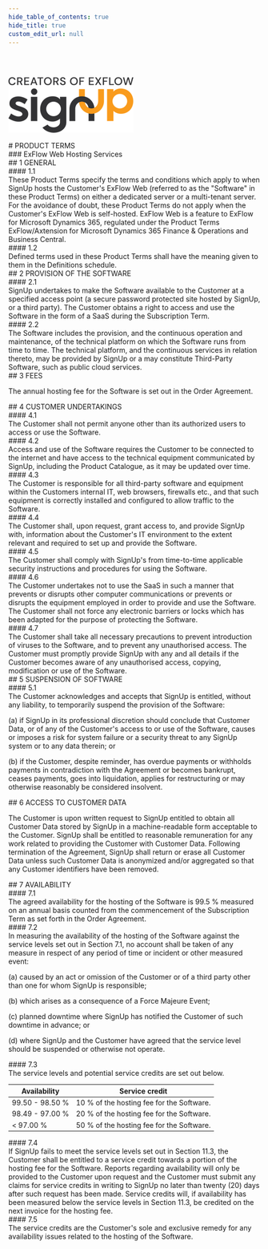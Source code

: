```yaml
---
hide_table_of_contents: true
hide_title: true
custom_edit_url: null
---
```

<div class="agreement-doc">
<br/><br/>

![SignUp Software](./img/signup_logo_black.png)

<div class="paragraph-big">
# PRODUCT TERMS
</div>

<div class="paragraph-big">
### ExFlow Web Hosting Services
</div>

<div class="paragraph-medium">
## 1 GENERAL
</div>

<div class="paragraph">
#### 1.1<div class="paragraph-text">These Product Terms specify the terms and conditions which apply to when SignUp hosts the Customer's ExFlow Web (referred to as the "Software" in these Product Terms) on either a dedicated server or a multi-tenant server. For the avoidance of doubt, these Product Terms do not apply when the Customer's ExFlow Web is self-hosted. ExFlow Web is a feature to ExFlow for Microsoft Dynamics 365, regulated under the Product Terms ExFlow/Axtension for Microsoft Dynamics 365 Finance & Operations and Business Central.</div>
</div>

<div class="paragraph">
#### 1.2<div class="paragraph-text">Defined terms used in these Product Terms shall have the meaning given to them in the Definitions schedule.</div>
</div>

<div class="paragraph-medium">
## 2 PROVISION OF THE SOFTWARE
</div>

<div class="paragraph">
#### 2.1<div class="paragraph-text">SignUp undertakes to make the Software available to the Customer at a specified access point (a secure password protected site hosted by SignUp, or a third party). The Customer obtains a right to access and use the Software in the form of a SaaS during the Subscription Term.</div>
</div>

<div class="paragraph">
#### 2.2<div class="paragraph-text">The Software includes the provision, and the continuous operation and maintenance, of the technical platform on which the Software runs from time to time. The technical platform, and the continuous services in relation thereto, may be provided by SignUp or a may constitute Third-Party Software, such as public cloud services.</div>
</div>

<div class="paragraph-medium">
## 3 FEES
</div>

The annual hosting fee for the Software is set out in the Order Agreement.

<div class="paragraph-medium">
## 4 CUSTOMER UNDERTAKINGS
</div>

<div class="paragraph">
#### 4.1<div class="paragraph-text">The Customer shall not permit anyone other than its authorized users to access or use the Software.</div>
</div>

<div class="paragraph">
#### 4.2<div class="paragraph-text">Access and use of the Software requires the Customer to be connected to the internet and have access to the technical equipment communicated by SignUp, including the Product Catalogue, as it may be updated over time.</div>
</div>

<div class="paragraph">
#### 4.3<div class="paragraph-text">The Customer is responsible for all third-party software and equipment within the Customers internal IT, web browsers, firewalls etc., and that such equipment is correctly installed and configured to allow traffic to the Software.</div>
</div>

<div class="paragraph">
#### 4.4<div class="paragraph-text">The Customer shall, upon request, grant access to, and provide SignUp with, information about the Customer's IT environment to the extent relevant and required to set up and provide the Software.</div>
</div>

<div class="paragraph">
#### 4.5<div class="paragraph-text">The Customer shall comply with SignUp's from time-to-time applicable security instructions and procedures for using the Software.</div>
</div>

<div class="paragraph">
#### 4.6<div class="paragraph-text">The Customer undertakes not to use the SaaS in such a manner that prevents or disrupts other computer communications or prevents or disrupts the equipment employed in order to provide and use the Software. The Customer shall not force any electronic barriers or locks which has been adapted for the purpose of protecting the Software.</div>
</div>

<div class="paragraph">
#### 4.7<div class="paragraph-text">The Customer shall take all necessary precautions to prevent introduction of viruses to the Software, and to prevent any unauthorised access. The Customer must promptly provide SignUp with any and all details if the Customer becomes aware of any unauthorised access, copying, modification or use of the Software.</div>
</div>

<div class="paragraph-medium">
## 5 SUSPENSION OF SOFTWARE
</div>

<div class="paragraph">
#### 5.1<div class="paragraph-text">The Customer acknowledges and accepts that SignUp is entitled, without any liability, to temporarily suspend the provision of the Software:</div>
</div>

(a) if SignUp in its professional discretion should conclude that Customer Data, or of any of the Customer's access to or use of the Software, causes or imposes a risk for system failure or a security threat to any SignUp system or to any data therein; or

(b) if the Customer, despite reminder, has overdue payments or withholds payments in contradiction with the Agreement or becomes bankrupt, ceases payments, goes into liquidation, applies for restructuring or may otherwise reasonably be considered insolvent.

<div class="paragraph-medium">
## 6 ACCESS TO CUSTOMER DATA
</div>

The Customer is upon written request to SignUp entitled to obtain all Customer Data stored by SignUp in a machine-readable form acceptable to the Customer. SignUp shall be entitled to reasonable remuneration for any work related to providing the Customer with Customer Data. Following termination of the Agreement, SignUp shall return or erase all Customer Data unless such Customer Data is anonymized and/or aggregated so that any Customer identifiers have been removed.

<div class="paragraph-medium">
## 7 AVAILABILITY
</div>

<div class="paragraph">
#### 7.1<div class="paragraph-text">The agreed availability for the hosting of the Software is 99.5 % measured on an annual basis counted from the commencement of the Subscription Term as set forth in the Order Agreement.</div>
</div>

<div class="paragraph">
#### 7.2<div class="paragraph-text">In measuring the availability of the hosting of the Software against the service levels set out in Section 7.1, no account shall be taken of any measure in respect of any period of time or incident or other measured event:</div>
</div>

(a) caused by an act or omission of the Customer or of a third party other than one for whom SignUp is responsible;

(b) which arises as a consequence of a Force Majeure Event;

(c) planned downtime where SignUp has notified the Customer of such downtime in advance; or

(d) where SignUp and the Customer have agreed that the service level should be suspended or otherwise not operate.

<div class="paragraph">
#### 7.3<div class="paragraph-text">The service levels and potential service credits are set out below.</div>
</div>

| Availability       | Service credit                              |
|--------------------|---------------------------------------------|
| 99.50 - 98.50 %    | 10 % of the hosting fee for the Software.   |
| 98.49 - 97.00 %    | 20 % of the hosting fee for the Software.   |
| &lt; 97.00 %       | 50 % of the hosting fee for the Software.   |

<div class="paragraph">
#### 7.4<div class="paragraph-text">If SignUp fails to meet the service levels set out in Section 11.3, the Customer shall be entitled to a service credit towards a portion of the hosting fee for the Software. Reports regarding availability will only be provided to the Customer upon request and the Customer must submit any claims for service credits in writing to SignUp no later than twenty (20) days after such request has been made. Service credits will, if availability has been measured below the service levels in Section 11.3, be credited on the next invoice for the hosting fee.</div>
</div>

<div class="paragraph">
#### 7.5<div class="paragraph-text">The service credits are the Customer's sole and exclusive remedy for any availability issues related to the hosting of the Software.</div>
</div>
</div>
 